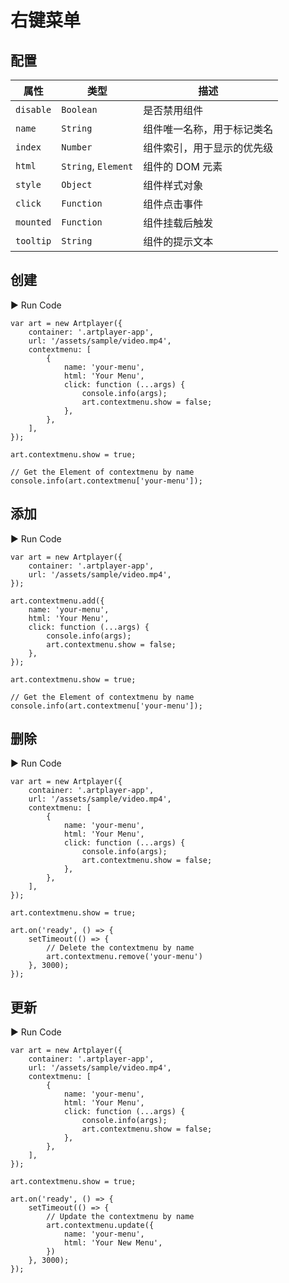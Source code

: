 # 右键菜单

## 配置

| 属性      | 类型                | 描述                       |
| --------- | ------------------- | -------------------------- |
| `disable` | `Boolean`           | 是否禁用组件               |
| `name`    | `String`            | 组件唯一名称，用于标记类名 |
| `index`   | `Number`            | 组件索引，用于显示的优先级 |
| `html`    | `String`, `Element` | 组件的 DOM 元素            |
| `style`   | `Object`            | 组件样式对象               |
| `click`   | `Function`          | 组件点击事件               |
| `mounted` | `Function`          | 组件挂载后触发             |
| `tooltip` | `String`            | 组件的提示文本             |

## 创建

<div className="run-code">▶ Run Code</div>

```js{4-13}
var art = new Artplayer({
    container: '.artplayer-app',
    url: '/assets/sample/video.mp4',
    contextmenu: [
        {
            name: 'your-menu',
            html: 'Your Menu',
            click: function (...args) {
                console.info(args);
                art.contextmenu.show = false;
            },
        },
    ],
});

art.contextmenu.show = true;

// Get the Element of contextmenu by name
console.info(art.contextmenu['your-menu']);
```

## 添加

<div className="run-code">▶ Run Code</div>

```js{6-13}
var art = new Artplayer({
    container: '.artplayer-app',
    url: '/assets/sample/video.mp4',
});

art.contextmenu.add({
    name: 'your-menu',
    html: 'Your Menu',
    click: function (...args) {
        console.info(args);
        art.contextmenu.show = false;
    },
});

art.contextmenu.show = true;

// Get the Element of contextmenu by name
console.info(art.contextmenu['your-menu']);
```

## 删除

<div className="run-code">▶ Run Code</div>

```js{21}
var art = new Artplayer({
    container: '.artplayer-app',
    url: '/assets/sample/video.mp4',
    contextmenu: [
        {
            name: 'your-menu',
            html: 'Your Menu',
            click: function (...args) {
                console.info(args);
                art.contextmenu.show = false;
            },
        },
    ],
});

art.contextmenu.show = true;

art.on('ready', () => {
    setTimeout(() => {
        // Delete the contextmenu by name
        art.contextmenu.remove('your-menu')
    }, 3000);
});
```

## 更新

<div className="run-code">▶ Run Code</div>

```js{21-24}
var art = new Artplayer({
    container: '.artplayer-app',
    url: '/assets/sample/video.mp4',
    contextmenu: [
        {
            name: 'your-menu',
            html: 'Your Menu',
            click: function (...args) {
                console.info(args);
                art.contextmenu.show = false;
            },
        },
    ],
});

art.contextmenu.show = true;

art.on('ready', () => {
    setTimeout(() => {
        // Update the contextmenu by name
        art.contextmenu.update({
            name: 'your-menu',
            html: 'Your New Menu',
        })
    }, 3000);
});
```